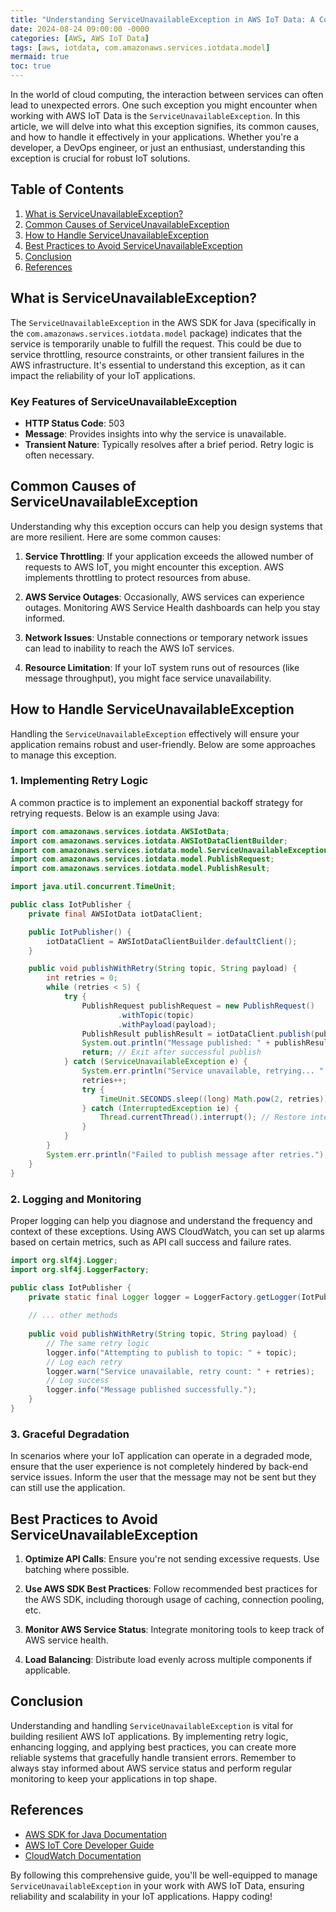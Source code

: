 ```yaml
---
title: "Understanding ServiceUnavailableException in AWS IoT Data: A Complete Guide"
date: 2024-08-24 09:00:00 -0000
categories: [AWS, AWS IoT Data]
tags: [aws, iotdata, com.amazonaws.services.iotdata.model]
mermaid: true
toc: true
---
```



In the world of cloud computing, the interaction between services can often lead to unexpected errors. One such exception you might encounter when working with AWS IoT Data is the `ServiceUnavailableException`. In this article, we will delve into what this exception signifies, its common causes, and how to handle it effectively in your applications. Whether you're a developer, a DevOps engineer, or just an enthusiast, understanding this exception is crucial for robust IoT solutions.

## Table of Contents

1. [What is ServiceUnavailableException?](#what-is-serviceunavailableexception)
2. [Common Causes of ServiceUnavailableException](#common-causes-of-serviceunavailableexception)
3. [How to Handle ServiceUnavailableException](#how-to-handle-serviceunavailableexception)
4. [Best Practices to Avoid ServiceUnavailableException](#best-practices-to-avoid-serviceunavailableexception)
5. [Conclusion](#conclusion)
6. [References](#references)

## What is ServiceUnavailableException?

The `ServiceUnavailableException` in the AWS SDK for Java (specifically in the `com.amazonaws.services.iotdata.model` package) indicates that the service is temporarily unable to fulfill the request. This could be due to service throttling, resource constraints, or other transient failures in the AWS infrastructure. It's essential to understand this exception, as it can impact the reliability of your IoT applications.

### Key Features of ServiceUnavailableException

- **HTTP Status Code**: 503
- **Message**: Provides insights into why the service is unavailable.
- **Transient Nature**: Typically resolves after a brief period. Retry logic is often necessary.

## Common Causes of ServiceUnavailableException

Understanding why this exception occurs can help you design systems that are more resilient. Here are some common causes:

1. **Service Throttling**: If your application exceeds the allowed number of requests to AWS IoT, you might encounter this exception. AWS implements throttling to protect resources from abuse.

2. **AWS Service Outages**: Occasionally, AWS services can experience outages. Monitoring AWS Service Health dashboards can help you stay informed.

3. **Network Issues**: Unstable connections or temporary network issues can lead to inability to reach the AWS IoT services.

4. **Resource Limitation**: If your IoT system runs out of resources (like message throughput), you might face service unavailability.

## How to Handle ServiceUnavailableException

Handling the `ServiceUnavailableException` effectively will ensure your application remains robust and user-friendly. Below are some approaches to manage this exception.

### 1. Implementing Retry Logic

A common practice is to implement an exponential backoff strategy for retrying requests. Below is an example using Java:

```java
import com.amazonaws.services.iotdata.AWSIotData;
import com.amazonaws.services.iotdata.AWSIotDataClientBuilder;
import com.amazonaws.services.iotdata.model.ServiceUnavailableException;
import com.amazonaws.services.iotdata.model.PublishRequest;
import com.amazonaws.services.iotdata.model.PublishResult;

import java.util.concurrent.TimeUnit;

public class IotPublisher {
    private final AWSIotData iotDataClient;

    public IotPublisher() {
        iotDataClient = AWSIotDataClientBuilder.defaultClient();
    }

    public void publishWithRetry(String topic, String payload) {
        int retries = 0;
        while (retries < 5) {
            try {
                PublishRequest publishRequest = new PublishRequest()
                        .withTopic(topic)
                        .withPayload(payload);
                PublishResult publishResult = iotDataClient.publish(publishRequest);
                System.out.println("Message published: " + publishResult.toString());
                return; // Exit after successful publish
            } catch (ServiceUnavailableException e) {
                System.err.println("Service unavailable, retrying... " + e.getMessage());
                retries++;
                try {
                    TimeUnit.SECONDS.sleep((long) Math.pow(2, retries)); // Exponential backoff
                } catch (InterruptedException ie) {
                    Thread.currentThread().interrupt(); // Restore interrupted status
                }
            }
        }
        System.err.println("Failed to publish message after retries.");
    }
}
```

### 2. Logging and Monitoring

Proper logging can help you diagnose and understand the frequency and context of these exceptions. Using AWS CloudWatch, you can set up alarms based on certain metrics, such as API call success and failure rates.

```java
import org.slf4j.Logger;
import org.slf4j.LoggerFactory;

public class IotPublisher {
    private static final Logger logger = LoggerFactory.getLogger(IotPublisher.class);
    
    // ... other methods
    
    public void publishWithRetry(String topic, String payload) {
        // The same retry logic
        logger.info("Attempting to publish to topic: " + topic);
        // Log each retry
        logger.warn("Service unavailable, retry count: " + retries);
        // Log success
        logger.info("Message published successfully.");
    }
}
```

### 3. Graceful Degradation

In scenarios where your IoT application can operate in a degraded mode, ensure that the user experience is not completely hindered by back-end service issues. Inform the user that the message may not be sent but they can still use the application.

## Best Practices to Avoid ServiceUnavailableException

1. **Optimize API Calls**: Ensure you're not sending excessive requests. Use batching where possible.

2. **Use AWS SDK Best Practices**: Follow recommended best practices for the AWS SDK, including thorough usage of caching, connection pooling, etc.

3. **Monitor AWS Service Status**: Integrate monitoring tools to keep track of AWS service health.

4. **Load Balancing**: Distribute load evenly across multiple components if applicable.

## Conclusion

Understanding and handling `ServiceUnavailableException` is vital for building resilient AWS IoT applications. By implementing retry logic, enhancing logging, and applying best practices, you can create more reliable systems that gracefully handle transient errors. Remember to always stay informed about AWS service status and perform regular monitoring to keep your applications in top shape.

## References

- [AWS SDK for Java Documentation](https://docs.aws.amazon.com/sdk-for-java/latest/developer-guide/home.html)
- [AWS IoT Core Developer Guide](https://docs.aws.amazon.com/iot/latest/developerguide/what-is-aws-iot.html)
- [CloudWatch Documentation](https://docs.aws.amazon.com/AmazonCloudWatch/latest/monitoring/WhatIsCloudWatch.html)

By following this comprehensive guide, you'll be well-equipped to manage `ServiceUnavailableException` in your work with AWS IoT Data, ensuring reliability and scalability in your IoT applications. Happy coding!